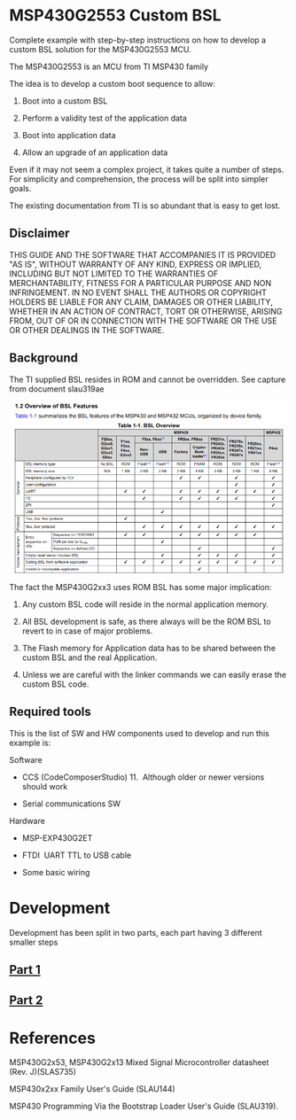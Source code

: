 

# MSP430G2553 Custom BSL

Complete example with step-by-step instructions on how to develop a custom BSL solution for the MSP430G2553 MCU.

The MSP430G2553 is an MCU from TI MSP430 family

The idea is to develop a custom boot sequence to allow:

1. Boot into a custom BSL

2. Perform a validity test of the application data

3. Boot into application data

4. Allow an upgrade of an application data

Even if it may not seem a complex project, it takes quite a number of steps. For simplicity and comprehension, the process will be split into simpler goals.

The existing documentation from TI is so abundant that is easy to get lost.



## Disclaimer

THIS GUIDE AND THE SOFTWARE THAT ACCOMPANIES IT IS PROVIDED "AS IS", WITHOUT WARRANTY OF ANY KIND, EXPRESS OR IMPLIED, INCLUDING BUT NOT LIMITED TO THE WARRANTIES OF MERCHANTABILITY, FITNESS FOR A PARTICULAR PURPOSE AND NON INFRINGEMENT. IN NO EVENT SHALL THE AUTHORS OR COPYRIGHT HOLDERS BE LIABLE FOR ANY CLAIM, DAMAGES OR OTHER LIABILITY, WHETHER IN AN ACTION OF CONTRACT, TORT OR OTHERWISE, ARISING FROM, OUT OF OR IN CONNECTION WITH THE SOFTWARE OR THE USE OR OTHER DEALINGS IN THE SOFTWARE.



## Background

The TI supplied BSL resides in ROM and cannot be overridden. See capture from document slau319ae

![bsl-features.png](doc/bsl-features.png)

The fact the MSP430G2xx3 uses ROM BSL has some major implication:

1. Any custom BSL code will reside in the normal application memory.

2. All BSL development is safe, as there always will be the ROM BSL to revert to in case of major problems.

3. The Flash memory for Application data has to be shared between the custom BSL and the real Application.

4. Unless we are careful with the linker commands we can easily erase the custom BSL code.
   
   

## Required tools

This is the list of SW and HW components used to develop and run this example is:

Software

- CCS (CodeComposerStudio) 11.  Although older or newer versions should work

- Serial communications SW

Hardware

- MSP-EXP430G2ET

- FTDI  UART TTL to USB cable

- Some basic wiring



# Development

Development has been split in two parts, each part having 3 different smaller steps

## [Part 1](/doc/part1.md)

## [Part 2](/doc/part2.md)





# References

MSP430G2x53, MSP430G2x13 Mixed Signal Microcontroller datasheet (Rev. J)(SLAS735)

MSP430x2xx Family User's Guide (SLAU144)

MSP430 Programming Via the Bootstrap Loader User's Guide (SLAU319).
